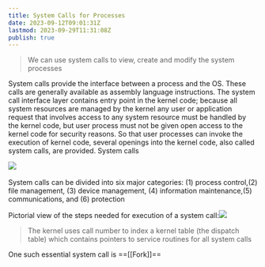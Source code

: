 ```yaml
---
title: System Calls for Processes
date: 2023-09-12T09:01:31Z
lastmod: 2023-09-29T11:31:08Z
publish: true
---
```


> We can use system calls to view, create and modify the system processes

System calls provide the interface between a process and the OS. These calls are generally available as assembly language instructions. The system call interface layer contains entry point in the kernel code; because all system resources are managed by the kernel any user or application request that involves access to any system resource must be handled by the kernel code, but user process must not be given open access to the kernel code for security reasons. So that user processes can invoke the execution of kernel code, several openings into the kernel code, also called system calls, are provided. System calls

​![](System%20Calls%20for%20Processes-2.png)​

System calls can be divided into six major categories: (1) process control,(2) file management, (3) device management, (4) information maintenance,(5) communications, and (6) protection

Pictorial view of the steps needed for execution of a system call:
​![](System%20Calls%20for%20Processes.png)​

> The kernel uses call number to index a kernel table (the dispatch table) which contains pointers to service routines for all system calls

One such essential system call is ==[[Fork]]==
